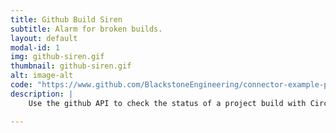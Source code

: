 ```yaml
---
title: Github Build Siren
subtitle: Alarm for broken builds.
layout: default
modal-id: 1
img: github-siren.gif
thumbnail: github-siren.gif
alt: image-alt
code: "https://www.github.com/BlackstoneEngineering/connector-example-python-github-build-failure"
description: |
    Use the github API to check the status of a project build with Circle CI or Travis CI. When the build breaks an alarm is set off in the real world to notify you of the problem. 

---
```

